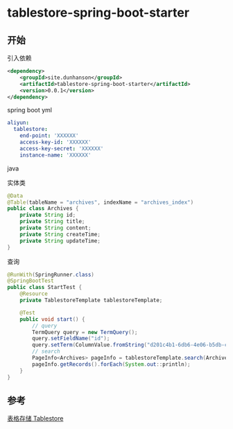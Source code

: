 # tablestore-spring-boot-starter

## 开始

引入依赖

```xml
<dependency>
    <groupId>site.dunhanson</groupId>
    <artifactId>tablestore-spring-boot-starter</artifactId>
    <version>0.0.1</version>
</dependency>
```

spring boot yml

```yml
aliyun:
  tablestore:
    end-point: 'XXXXXX'
    access-key-id: 'XXXXXX'
    access-key-secret: 'XXXXXX'
    instance-name: 'XXXXXX'
```

java

实体类

```java
@Data
@Table(tableName = "archives", indexName = "archives_index")
public class Archives {
    private String id;
    private String title;
    private String content;
    private String createTime;
    private String updateTime;
}
```

查询

```java
@RunWith(SpringRunner.class)
@SpringBootTest
public class StartTest {
    @Resource
    private TablestoreTemplate tablestoreTemplate;

    @Test
    public void start() {
        // query
        TermQuery query = new TermQuery();
        query.setFieldName("id");
        query.setTerm(ColumnValue.fromString("d201c4b1-6db6-4e06-b5db-cbb796b2e56b"));
        // search
        PageInfo<Archives> pageInfo = tablestoreTemplate.search(Archives.class, query);
        pageInfo.getRecords().forEach(System.out::println);
    }
}

```

## 参考

[表格存储 Tablestore](https://help.aliyun.com/product/27278.html)